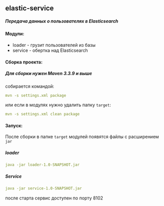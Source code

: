 ## elastic-service
##### Передача данных о пользователях в Elasticsearch

#### Модули:
+ loader - грузит пользователей из базы 
+ service - обертка над Elasticsearch

#### Сборка проекта:

##### Для сборки нужен *Maven 3.3.9* и выше

 собирается командой: 
 ```yaml
 mvn -s settings.xml package
 ```
 или если в модулях нужно удалить папку `target`:
 ```yaml
mvn -s settings.xml clean package
```

#### Запуск:
После сборки в папке `target` модулей появятся файлы с расширением `jar`
##### loader

```yaml
java -jar loader-1.0-SNAPSHOT.jar
```

##### Service

```yaml
java -jar service-1.0-SNAPSHOT.jar
```
после старта сервис доступен по порту 8102
